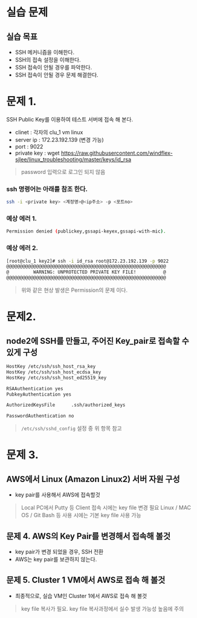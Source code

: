 # 실습 문제 #


## 실습 목표
- SSH 메커니즘을 이해한다.
- SSH의 접속 설정을 이해한다. 
- SSH 접속이 안될 경우를 파악한다.
- SSH 접속이 안될 경우 문제 해결한다. 


# 문제 1.
SSH Public Key를 이용하여 테스트 서버에 접속 해 본다.
  - clinet : 각자의 clu_1 vm linux
  - server ip : 172.23.192.139 (변경 가능)
  - port : 9022
  - private key : wget https://raw.githubusercontent.com/windflex-sjlee/linux_troubleshooting/master/keys/id_rsa

> password 입력으로 로그인 되지 않음

### ssh 명령어는 아래를 참조 한다. 
```bash
ssh -i <private key> <계정명>@<ip주소> -p <포트no>
```

### 예상 에러 1.
```bash
Permission denied (publickey,gssapi-keyex,gssapi-with-mic).
```

### 예상 에러 2.
```bash
[root@clu_1 key2]# ssh -i id_rsa root@172.23.192.139 -p 9022
@@@@@@@@@@@@@@@@@@@@@@@@@@@@@@@@@@@@@@@@@@@@@@@@@@@@@@@@@@@
@         WARNING: UNPROTECTED PRIVATE KEY FILE!          @
@@@@@@@@@@@@@@@@@@@@@@@@@@@@@@@@@@@@@@@@@@@@@@@@@@@@@@@@@@@
```
> 위와 같은 현상 발생은 Permission의 문제 이다. 


# 문제2.
## node2에 SSH를 만들고, 주어진 Key_pair로 접속할 수 있게 구성


```bash
HostKey /etc/ssh/ssh_host_rsa_key
HostKey /etc/ssh/ssh_host_ecdsa_key
HostKey /etc/ssh/ssh_host_ed25519_key

RSAAuthentication yes
PubkeyAuthentication yes

AuthorizedKeysFile      .ssh/authorized_keys

PasswordAuthentication no
```
> `/etc/ssh/sshd_config` 설정 중 위 항목  참고


# 문제 3. 
## AWS에서 Linux (Amazon Linux2) 서버 자원 구성
- key pair를 사용해서 AWS에 접속할것

> Local PC에서 Putty 등 Client 접속 시에는 key file 변경 필요
> Linux / MAC OS / Git Bash 등 사용 시에는 기본 key file 사용 가능


## 문제 4. AWS의 Key Pair를 변경해서 접속해 볼것 
- key pair가 변경 되었을 경우, SSH 전환
- AWS는 key pair를 보관하지 않는다.


## 문제 5. Cluster 1 VM에서 AWS로 접속 해 볼것
- 최종적으로, 실습 VM인 Cluster 1에서 AWS로 접속 해 볼것
> key file 복사가 필요. key file 복사과정에서 실수 발생 가능성 높음에 주의





